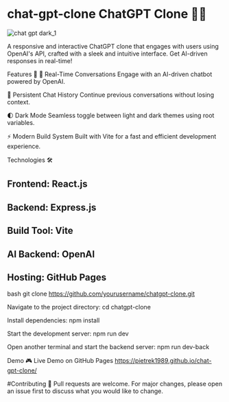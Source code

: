 # chat-gpt-clone ChatGPT Clone 🤖💬



![chat gpt dark_1](https://github.com/Pietrek1989/chat-gpt-clone/assets/68666992/90f7db5f-d57c-49a8-a211-f17e1352b26b)


A responsive and interactive ChatGPT clone that engages with users using OpenAI's API, crafted with a sleek and intuitive interface. Get AI-driven responses in real-time!

Features 🌟
🚀 Real-Time Conversations
Engage with an AI-driven chatbot powered by OpenAI.

📜 Persistent Chat History
Continue previous conversations without losing context.

🌓 Dark Mode
Seamless toggle between light and dark themes using root variables.

⚡ Modern Build System
Built with Vite for a fast and efficient development experience.

Technologies 🛠️
## Frontend: React.js
## Backend: Express.js
## Build Tool: Vite
## AI Backend: OpenAI
## Hosting: GitHub Pages


bash
git clone https://github.com/yourusername/chatgpt-clone.git

Navigate to the project directory:
cd chatgpt-clone

Install dependencies:
npm install

Start the development server:
npm run dev

Open another terminal and start the backend server:
npm run dev-back

Demo 🎮
Live Demo on GitHub Pages
https://pietrek1989.github.io/chat-gpt-clone/

#Contributing 🤝
Pull requests are welcome. For major changes, please open an issue first to discuss what you would like to change.

